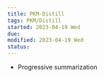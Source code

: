 ```yaml
---
title: PKM-Distill
tags: PKM/Distill
started: 2023-04-19 Wed
due: 
modified: 2023-04-19 Wed
status: 
---
```

- Progressive summarization